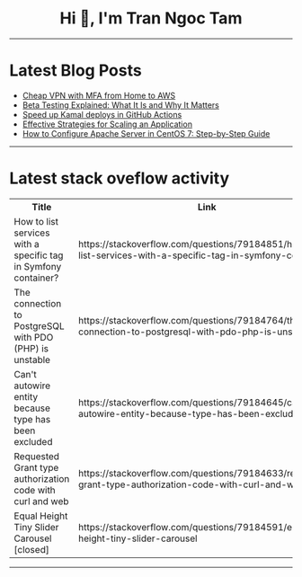 <h1 align="center">Hi 👋, I'm Tran Ngoc Tam</h1>

---

# Latest Blog Posts 
<!-- BLOG-POST-LIST:START -->
- [Cheap VPN with MFA from Home to AWS](https://dev.to/aws-builders/cheap-vpn-with-mfa-from-home-to-aws-2b3b)
- [Beta Testing Explained: What It Is and Why It Matters](https://dev.to/gocodeo/beta-testing-explained-what-it-is-and-why-it-matters-4egi)
- [Speed up Kamal deploys in GitHub Actions](https://dev.to/nejremeslnici/speed-up-kamal-deploys-in-github-actions-oh0)
- [Effective Strategies for Scaling an Application](https://dev.to/wallacefreitas/effective-strategies-for-scaling-an-application-161h)
- [How to Configure Apache Server in CentOS 7: Step-by-Step Guide](https://dev.to/davidjonson/how-to-configure-apache-server-in-centos-7-step-by-step-guide-4l47)
<!-- BLOG-POST-LIST:END -->

---

# Latest stack oveflow activity
<table>
  <tr><th>Title</th><th>Link</th></tr>
  <!-- STACKOVERFLOW:START --><tr><td>How to list services with a specific tag in Symfony container?</td><td>https://stackoverflow.com/questions/79184851/how-to-list-services-with-a-specific-tag-in-symfony-container</td></tr><tr><td>The connection to PostgreSQL with PDO &lpar;PHP&rpar; is unstable</td><td>https://stackoverflow.com/questions/79184764/the-connection-to-postgresql-with-pdo-php-is-unstable</td></tr><tr><td>Can&#39;t autowire entity because type has been excluded</td><td>https://stackoverflow.com/questions/79184645/cant-autowire-entity-because-type-has-been-excluded</td></tr><tr><td>Requested Grant type authorization code with curl and web</td><td>https://stackoverflow.com/questions/79184633/requested-grant-type-authorization-code-with-curl-and-web</td></tr><tr><td>Equal Height Tiny Slider Carousel [closed]</td><td>https://stackoverflow.com/questions/79184591/equal-height-tiny-slider-carousel</td></tr><!-- STACKOVERFLOW:END -->
</table>

---


